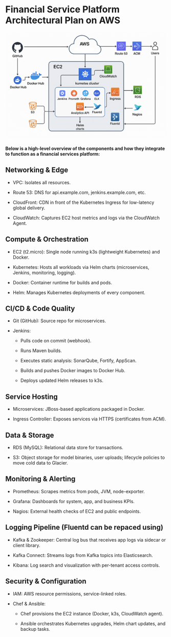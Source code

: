 # Financial Service Platform Architectural Plan on AWS 
 
 <!-- * Single EC2 (t2.micro) as your “all-in-one” node [for cost optimizations as a learner]

 * Self-managed k3s (lightweight Kubernetes) on EC2

 * Docker Hub (or GitHub Container Registry) for images

 * Jenkins in Kubernetes for CI/CD

 * S3 for object storage (models, uploads)

 * RDS (MySQL) for transactional data

 * Helm to deploy services (Prometheus, Grafana, SonarQube, ELK, NGINX Ingress)

 * Route 53 + ACM for DNS & TLS -->

![Financial Service Platform Architecture](Asset\/arch_infra.png)

 ####  Below is a high-level overview of the components and how they integrate to function as a financial services platform:

## Networking & Edge

* VPC: Isolates all resources.

* Route 53: DNS for api.example.com, jenkins.example.com, etc.

* CloudFront: CDN in front of the Kubernetes Ingress for low-latency global delivery.

* CloudWatch: Captures EC2 host metrics and logs via the CloudWatch Agent.

## Compute & Orchestration

* EC2 (t2.micro): Single node running k3s (lightweight Kubernetes) and Docker.

* Kubernetes: Hosts all workloads via Helm charts (microservices, Jenkins, monitoring, logging).

* Docker: Container runtime for builds and pods.

* Helm: Manages Kubernetes deployments of every component.

## CI/CD & Code Quality

* Git (GitHub): Source repo for microservices.

* Jenkins:

   * Pulls code on commit (webhook).

   * Runs Maven builds.

   * Executes static analysis: SonarQube, Fortify, AppScan.

   * Builds and pushes Docker images to Docker Hub.

   * Deploys updated Helm releases to k3s.

## Service Hosting

* Microservices: JBoss-based applications packaged in Docker.

* Ingress Controller: Exposes services via HTTPS (certificates from ACM).

## Data & Storage

* RDS (MySQL): Relational data store for transactions.

* S3: Object storage for model binaries, user uploads; lifecycle policies to move cold data to Glacier.

## Monitoring & Alerting

* Prometheus: Scrapes metrics from pods, JVM, node-exporter.

* Grafana: Dashboards for system, app, and business KPIs.

* Nagios: External health checks of EC2 and public endpoints.

## Logging Pipeline (Fluentd can be repaced using)

* Kafka & Zookeeper: Central log bus that receives app logs via sidecar or client library.

* Kafka Connect: Streams logs from Kafka topics into Elasticsearch.

* Kibana: Log search and visualization with per-tenant access controls.

## Security & Configuration

* IAM: AWS resource permissions, service-linked roles.

* Chef & Ansible:

   * Chef provisions the EC2 instance (Docker, k3s, CloudWatch agent).

   * Ansible orchestrates Kubernetes upgrades, Helm chart updates, and backup tasks.
